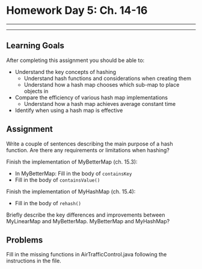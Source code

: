 
# Homework Day 5: Ch. 14-16

---
---

## Learning Goals

After completing this assignment you should be able to:
* Understand the key concepts of hashing
  * Understand hash functions and considerations when creating them
  * Understand how a hash map chooses which sub-map to place objects in
* Compare the efficiency of various hash map implementations
  * Understand how a hash map achieves average constant time
* Identify when using a hash map is effective

## Assignment

Write a couple of sentences describing the main purpose of a hash function.  Are there any requirements or limitations when hashing?

Finish the implementation of MyBetterMap (ch. 15.3):
* In MyBetterMap: Fill in the body of `containsKey`
* Fill in the body of `containsValue()`

Finish the implementation of MyHashMap (ch. 15.4):
* Fill in the body of `rehash()`

Briefly describe the key differences and improvements between MyLinearMap and MyBetterMap.  MyBetterMap and MyHashMap?

## Problems

Fill in the missing functions in AirTrafficControl.java following the instructions in the file.
